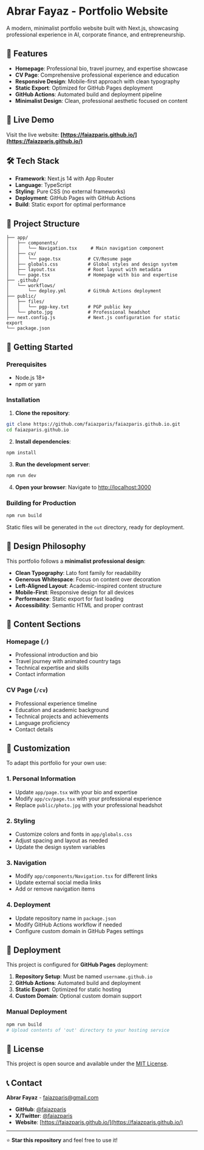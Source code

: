 # Abrar Fayaz - Portfolio Website

A modern, minimalist portfolio website built with Next.js, showcasing professional experience in AI, corporate finance, and entrepreneurship.

## 🌟 Features

- **Homepage**: Professional bio, travel journey, and expertise showcase
- **CV Page**: Comprehensive professional experience and education
- **Responsive Design**: Mobile-first approach with clean typography
- **Static Export**: Optimized for GitHub Pages deployment
- **GitHub Actions**: Automated build and deployment pipeline
- **Minimalist Design**: Clean, professional aesthetic focused on content

## 🚀 Live Demo

Visit the live website: **[https://faiazparis.github.io/](https://faiazparis.github.io/)**

## 🛠 Tech Stack

- **Framework**: Next.js 14 with App Router
- **Language**: TypeScript
- **Styling**: Pure CSS (no external frameworks)
- **Deployment**: GitHub Pages with GitHub Actions
- **Build**: Static export for optimal performance

## 📁 Project Structure

```
├── app/
│   ├── components/
│   │   └── Navigation.tsx     # Main navigation component
│   ├── cv/
│   │   └── page.tsx          # CV/Resume page
│   ├── globals.css           # Global styles and design system
│   ├── layout.tsx            # Root layout with metadata
│   └── page.tsx              # Homepage with bio and expertise
├── .github/
│   └── workflows/
│       └── deploy.yml        # GitHub Actions deployment
├── public/
│   ├── files/
│   │   └── pgp-key.txt       # PGP public key
│   └── photo.jpg             # Professional headshot
├── next.config.js            # Next.js configuration for static export
└── package.json
```

## 🚀 Getting Started

### Prerequisites
- Node.js 18+ 
- npm or yarn

### Installation

1. **Clone the repository**:
```bash
git clone https://github.com/faiazparis/faiazparis.github.io.git
cd faiazparis.github.io
```

2. **Install dependencies**:
```bash
npm install
```

3. **Run the development server**:
```bash
npm run dev
```

4. **Open your browser**: Navigate to [http://localhost:3000](http://localhost:3000)

### Building for Production

```bash
npm run build
```

Static files will be generated in the `out` directory, ready for deployment.

## 🎨 Design Philosophy

This portfolio follows a **minimalist professional design**:

- **Clean Typography**: Lato font family for readability
- **Generous Whitespace**: Focus on content over decoration  
- **Left-Aligned Layout**: Academic-inspired content structure
- **Mobile-First**: Responsive design for all devices
- **Performance**: Static export for fast loading
- **Accessibility**: Semantic HTML and proper contrast

## 📝 Content Sections

### Homepage (`/`)
- Professional introduction and bio
- Travel journey with animated country tags
- Technical expertise and skills
- Contact information

### CV Page (`/cv`)
- Professional experience timeline
- Education and academic background
- Technical projects and achievements
- Language proficiency
- Contact details

## 🔧 Customization

To adapt this portfolio for your own use:

### 1. Personal Information
- Update `app/page.tsx` with your bio and expertise
- Modify `app/cv/page.tsx` with your professional experience
- Replace `public/photo.jpg` with your professional headshot

### 2. Styling
- Customize colors and fonts in `app/globals.css`
- Adjust spacing and layout as needed
- Update the design system variables

### 3. Navigation
- Modify `app/components/Navigation.tsx` for different links
- Update external social media links
- Add or remove navigation items

### 4. Deployment
- Update repository name in `package.json`
- Modify GitHub Actions workflow if needed
- Configure custom domain in GitHub Pages settings

## 🚀 Deployment

This project is configured for **GitHub Pages** deployment:

1. **Repository Setup**: Must be named `username.github.io`
2. **GitHub Actions**: Automated build and deployment
3. **Static Export**: Optimized for static hosting
4. **Custom Domain**: Optional custom domain support

### Manual Deployment
```bash
npm run build
# Upload contents of 'out' directory to your hosting service
```

## 📄 License

This project is open source and available under the [MIT License](LICENSE).


## 📞 Contact

**Abrar Fayaz** - [faiazparis@gmail.com](mailto:faiazparis@gmail.com)

- **GitHub**: [@faiazparis](https://github.com/faiazparis)
- **X/Twitter**: [@faiazparis](https://x.com/faiazparis)
- **Website**: [https://faiazparis.github.io/](https://faiazparis.github.io/)

---

⭐ **Star this repository** and feel free to use it!
